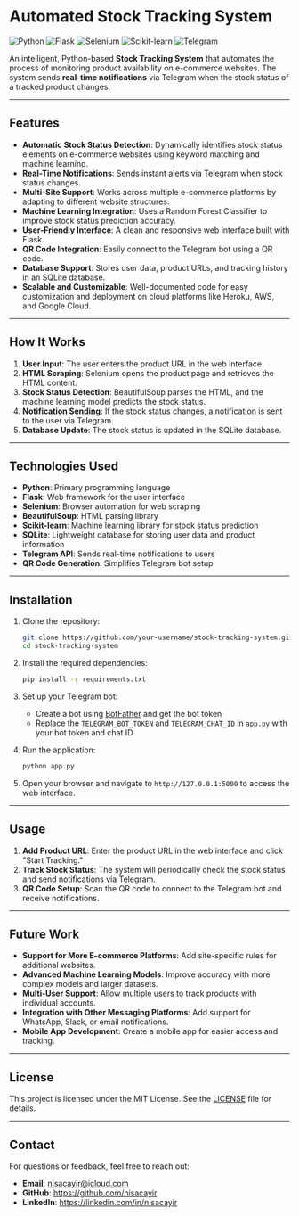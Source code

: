 # Automated Stock Tracking System

![Python](https://img.shields.io/badge/Python-3.8%2B-blue)
![Flask](https://img.shields.io/badge/Flask-2.3.2-green)
![Selenium](https://img.shields.io/badge/Selenium-4.27.1-orange)
![Scikit-learn](https://img.shields.io/badge/Scikit--learn-1.6.0-red)
![Telegram](https://img.shields.io/badge/Telegram-API-lightgrey)

An intelligent, Python-based **Stock Tracking System** that automates the process of monitoring product availability on e-commerce websites. The system sends **real-time notifications** via Telegram when the stock status of a tracked product changes.

---

## **Features**

- **Automatic Stock Status Detection**: Dynamically identifies stock status elements on e-commerce websites using keyword matching and machine learning.
- **Real-Time Notifications**: Sends instant alerts via Telegram when stock status changes.
- **Multi-Site Support**: Works across multiple e-commerce platforms by adapting to different website structures.
- **Machine Learning Integration**: Uses a Random Forest Classifier to improve stock status prediction accuracy.
- **User-Friendly Interface**: A clean and responsive web interface built with Flask.
- **QR Code Integration**: Easily connect to the Telegram bot using a QR code.
- **Database Support**: Stores user data, product URLs, and tracking history in an SQLite database.
- **Scalable and Customizable**: Well-documented code for easy customization and deployment on cloud platforms like Heroku, AWS, and Google Cloud.

---

## **How It Works**

1. **User Input**: The user enters the product URL in the web interface.
2. **HTML Scraping**: Selenium opens the product page and retrieves the HTML content.
3. **Stock Status Detection**: BeautifulSoup parses the HTML, and the machine learning model predicts the stock status.
4. **Notification Sending**: If the stock status changes, a notification is sent to the user via Telegram.
5. **Database Update**: The stock status is updated in the SQLite database.

---

## **Technologies Used**

- **Python**: Primary programming language
- **Flask**: Web framework for the user interface
- **Selenium**: Browser automation for web scraping
- **BeautifulSoup**: HTML parsing library
- **Scikit-learn**: Machine learning library for stock status prediction
- **SQLite**: Lightweight database for storing user data and product information
- **Telegram API**: Sends real-time notifications to users
- **QR Code Generation**: Simplifies Telegram bot setup

---

## **Installation**

1. Clone the repository:
   ```bash
   git clone https://github.com/your-username/stock-tracking-system.git
   cd stock-tracking-system
   ```

2. Install the required dependencies:
   ```bash
   pip install -r requirements.txt
   ```

3. Set up your Telegram bot:
   - Create a bot using [BotFather](https://core.telegram.org/bots#botfather) and get the bot token
   - Replace the `TELEGRAM_BOT_TOKEN` and `TELEGRAM_CHAT_ID` in `app.py` with your bot token and chat ID

4. Run the application:
   ```bash
   python app.py
   ```

5. Open your browser and navigate to `http://127.0.0.1:5000` to access the web interface.

---

## **Usage**

1. **Add Product URL**: Enter the product URL in the web interface and click "Start Tracking."
2. **Track Stock Status**: The system will periodically check the stock status and send notifications via Telegram.
3. **QR Code Setup**: Scan the QR code to connect to the Telegram bot and receive notifications.

---

## **Future Work**

- **Support for More E-commerce Platforms**: Add site-specific rules for additional websites.
- **Advanced Machine Learning Models**: Improve accuracy with more complex models and larger datasets.
- **Multi-User Support**: Allow multiple users to track products with individual accounts.
- **Integration with Other Messaging Platforms**: Add support for WhatsApp, Slack, or email notifications.
- **Mobile App Development**: Create a mobile app for easier access and tracking.

---

## **License**

This project is licensed under the MIT License. See the [LICENSE](LICENSE) file for details.

---

## **Contact**

For questions or feedback, feel free to reach out:

- **Email**: nisacayir@icloud.com
- **GitHub**: https://github.com/nisacayir
- **LinkedIn**: https://linkedin.com/in/nisacayir

